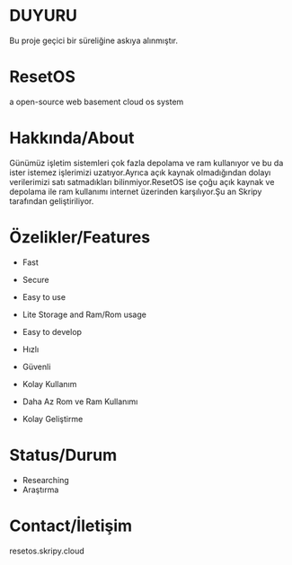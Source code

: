 
# DUYURU

Bu proje geçici bir süreliğine askıya alınmıştır.




# ResetOS
a open-source web basement cloud os system

# Hakkında/About
Günümüz işletim sistemleri çok fazla depolama ve ram kullanıyor ve bu da ister istemez işlerimizi uzatıyor.Ayrıca açık kaynak olmadığından dolayı verilerimizi satı satmadıkları bilinmiyor.ResetOS ise çoğu açık kaynak ve depolama ile ram kullanımı internet üzerinden karşılıyor.Şu an Skripy tarafından geliştiriliyor.



# Özelikler/Features
- Fast
- Secure
- Easy to use
- Lite Storage and Ram/Rom usage
- Easy to develop

- Hızlı
- Güvenli
- Kolay Kullanım
- Daha Az Rom ve Ram Kullanımı
- Kolay Geliştirme

# Status/Durum

- Researching
- Araştırma

# Contact/İletişim

resetos.skripy.cloud



